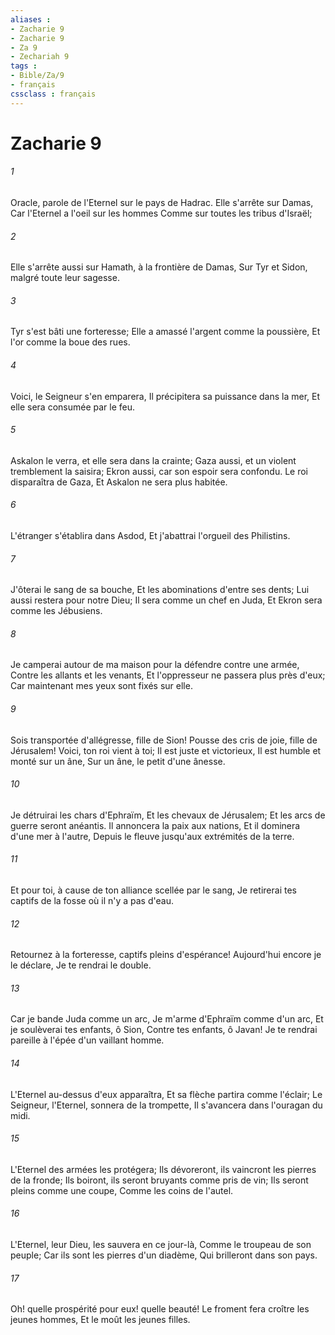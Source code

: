 ```yaml
---
aliases : 
- Zacharie 9
- Zacharie 9
- Za 9
- Zechariah 9
tags : 
- Bible/Za/9
- français
cssclass : français
---
```


# Zacharie 9

###### 1
Oracle, parole de l'Eternel sur le pays de Hadrac. Elle s'arrête sur Damas, Car l'Eternel a l'oeil sur les hommes Comme sur toutes les tribus d'Israël;
###### 2
Elle s'arrête aussi sur Hamath, à la frontière de Damas, Sur Tyr et Sidon, malgré toute leur sagesse.
###### 3
Tyr s'est bâti une forteresse; Elle a amassé l'argent comme la poussière, Et l'or comme la boue des rues.
###### 4
Voici, le Seigneur s'en emparera, Il précipitera sa puissance dans la mer, Et elle sera consumée par le feu.
###### 5
Askalon le verra, et elle sera dans la crainte; Gaza aussi, et un violent tremblement la saisira; Ekron aussi, car son espoir sera confondu. Le roi disparaîtra de Gaza, Et Askalon ne sera plus habitée.
###### 6
L'étranger s'établira dans Asdod, Et j'abattrai l'orgueil des Philistins.
###### 7
J'ôterai le sang de sa bouche, Et les abominations d'entre ses dents; Lui aussi restera pour notre Dieu; Il sera comme un chef en Juda, Et Ekron sera comme les Jébusiens.
###### 8
Je camperai autour de ma maison pour la défendre contre une armée, Contre les allants et les venants, Et l'oppresseur ne passera plus près d'eux; Car maintenant mes yeux sont fixés sur elle.
###### 9
Sois transportée d'allégresse, fille de Sion! Pousse des cris de joie, fille de Jérusalem! Voici, ton roi vient à toi; Il est juste et victorieux, Il est humble et monté sur un âne, Sur un âne, le petit d'une ânesse.
###### 10
Je détruirai les chars d'Ephraïm, Et les chevaux de Jérusalem; Et les arcs de guerre seront anéantis. Il annoncera la paix aux nations, Et il dominera d'une mer à l'autre, Depuis le fleuve jusqu'aux extrémités de la terre.
###### 11
Et pour toi, à cause de ton alliance scellée par le sang, Je retirerai tes captifs de la fosse où il n'y a pas d'eau.
###### 12
Retournez à la forteresse, captifs pleins d'espérance! Aujourd'hui encore je le déclare, Je te rendrai le double.
###### 13
Car je bande Juda comme un arc, Je m'arme d'Ephraïm comme d'un arc, Et je soulèverai tes enfants, ô Sion, Contre tes enfants, ô Javan! Je te rendrai pareille à l'épée d'un vaillant homme.
###### 14
L'Eternel au-dessus d'eux apparaîtra, Et sa flèche partira comme l'éclair; Le Seigneur, l'Eternel, sonnera de la trompette, Il s'avancera dans l'ouragan du midi.
###### 15
L'Eternel des armées les protégera; Ils dévoreront, ils vaincront les pierres de la fronde; Ils boiront, ils seront bruyants comme pris de vin; Ils seront pleins comme une coupe, Comme les coins de l'autel.
###### 16
L'Eternel, leur Dieu, les sauvera en ce jour-là, Comme le troupeau de son peuple; Car ils sont les pierres d'un diadème, Qui brilleront dans son pays.
###### 17
Oh! quelle prospérité pour eux! quelle beauté! Le froment fera croître les jeunes hommes, Et le moût les jeunes filles.
